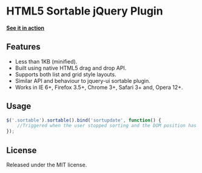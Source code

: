 HTML5 Sortable jQuery Plugin
============================

**[See it in action](http://farhadi.github.com/html5sortable)**

Features
--------
* Less than 1KB (minified).
* Built using native HTML5 drag and drop API.
* Supports both list and grid style layouts.
* Similar API and behaviour to jquery-ui sortable plugin.
* Works in IE 6+, Firefox 3.5+, Chrome 3+, Safari 3+ and, Opera 12+.

Usage
-----
``` javascript
$('.sortable').sortable().bind('sortupdate', function() {
    //Triggered when the user stopped sorting and the DOM position has changed.
});
```

License
-------
Released under the MIT license.
